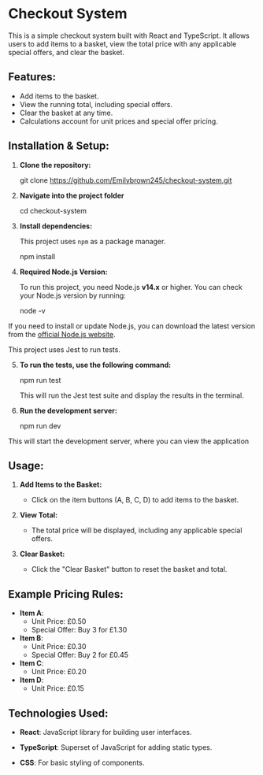 # Checkout System

This is a simple checkout system built with React and TypeScript. It allows users to add items to a basket, view the total price with any applicable special offers, and clear the basket.


## Features:

- Add items to the basket.
- View the running total, including special offers.
- Clear the basket at any time.
- Calculations account for unit prices and special offer pricing.


## Installation & Setup:

1. **Clone the repository:**
    
    git clone https://github.com/Emilybrown245/checkout-system.git
    
2. **Navigate into the project folder**
    
    cd checkout-system
    
3. **Install dependencies:**
    
    This project uses `npm` as a package manager.
    
    npm install
    
4. **Required Node.js Version:**

    To run this project, you need Node.js **v14.x** or higher. You can check your Node.js version by running:

    node -v

If you need to install or update Node.js, you can download the latest version from the [official Node.js website](https://nodejs.org/).

This project uses Jest to run tests.

5. **To run the tests, use the following command:**
    
    npm run test
  
    This will run the Jest test suite and display the results in the terminal.

6. **Run the development server:**

    npm run dev

This will start the development server, where you can view the application


## Usage:

1. **Add Items to the Basket:**

    - Click on the item buttons (A, B, C, D) to add items to the basket.

2. **View Total:**

    - The total price will be displayed, including any applicable special offers.

3. **Clear Basket:**

    - Click the "Clear Basket" button to reset the basket and total.


## Example Pricing Rules:

- **Item A**:
    - Unit Price: £0.50
    - Special Offer: Buy 3 for £1.30
- **Item B**:
    - Unit Price: £0.30
    - Special Offer: Buy 2 for £0.45
- **Item C**:
    - Unit Price: £0.20
- **Item D**:
    - Unit Price: £0.15


## Technologies Used:

- **React**: JavaScript library for building user interfaces.

- **TypeScript**: Superset of JavaScript for adding static types.

- **CSS**: For basic styling of components.



